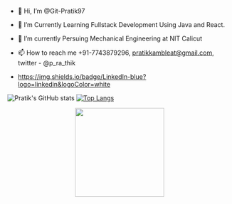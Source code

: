 - 👋 Hi, I’m @Git-Pratik97
- 👀 I’m Currently Learning Fullstack Development Using Java and React.  
- 🌱 I’m currently Persuing Mechanical Engineering at NIT Calicut

- 📫 How to reach me +91-7743879296, pratikkambleat@gmail.com, twitter - @p_ra_thik
- https://img.shields.io/badge/LinkedIn-blue?logo=linkedin&logoColor=white
<!---
Git-Pratik97/Git-Pratik97 is a ✨ special ✨ repository because its `README.md` (this file) appears on your GitHub profile.
You can click the Preview link to take a look at your changes.
--->


![Pratik's GitHub stats](https://github-readme-stats.vercel.app/api?username=Git-Pratik97&show_icons=true&theme=dracula) [![Top Langs](https://github-readme-stats.vercel.app/api/top-langs/?username=Git-Pratik97)](https://github.com/Git-Pratik97/github-readme-stats)

<div id="header" align="center">
  <img src="https://media.giphy.com/media/M9gbBd9nbDrOTu1Mqx/giphy.gif" width="200"/>
</div>

